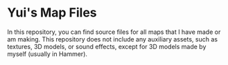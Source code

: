 # Yui's Map Files

In this repository, you can find source files for all maps that I have made or am making. This repository does not include any auxiliary assets, such as textures, 3D models, or sound effects, except for 3D models made by myself (usually in Hammer).

